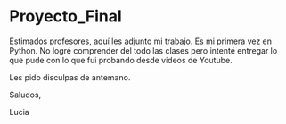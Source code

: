 # Proyecto_Final

Estimados profesores, aquí les adjunto mi trabajo. Es mi primera vez en Python. No logré comprender del todo las clases pero intenté entregar lo que pude con lo que fui 
probando desde videos de Youtube.

Les pido disculpas de antemano.

Saludos,

Lucia 
